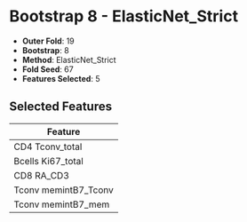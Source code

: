 # Bootstrap 8 - ElasticNet_Strict

- **Outer Fold**: 19
- **Bootstrap**: 8
- **Method**: ElasticNet_Strict
- **Fold Seed**: 67
- **Features Selected**: 5

## Selected Features

| Feature |
|---------|
| CD4 Tconv_total |
| Bcells Ki67_total |
| CD8 RA_CD3 |
| Tconv memintB7_Tconv |
| Tconv memintB7_mem |
